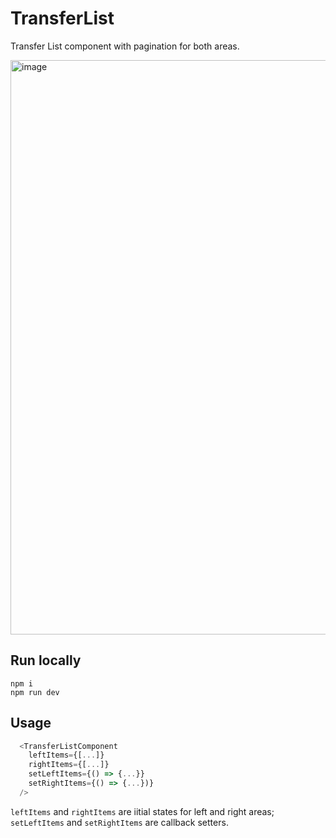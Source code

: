 # TransferList

Transfer List component with pagination for both areas.

<img width="919" alt="image" src="https://github.com/PapaTim7/TransferList/assets/127735159/9a0c3384-4fea-4288-bc3d-d51355f1454b">

## Run locally
`npm i`
<br/>
`npm run dev`

## Usage

```javascript
  <TransferListComponent
    leftItems={[...]}
    rightItems={[...]}
    setLeftItems={() => {...}}
    setRightItems={() => {...})}
  />
```
`leftItems` and `rightItems` are iitial states for left and right areas;
`setLeftItems` and `setRightItems` are callback setters.
